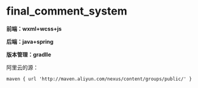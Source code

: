 # final_comment_system
**前端：wxml+wcss+js**

**后端：java+spring**

**版本管理：gradlle**



阿里云的源：

`maven { url 'http://maven.aliyun.com/nexus/content/groups/public/' }`